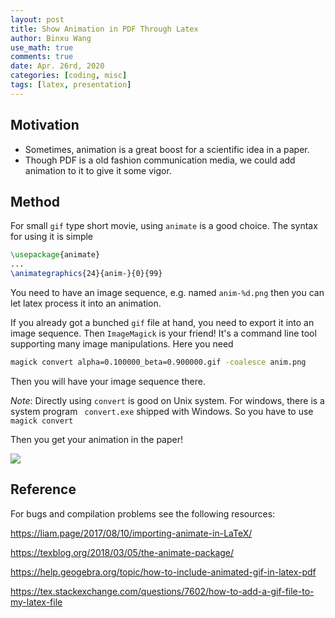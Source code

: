 ```yaml
---
layout: post
title: Show Animation in PDF Through Latex
author: Binxu Wang
use_math: true
comments: true
date: Apr. 26rd, 2020
categories: [coding, misc]
tags: [latex, presentation]
---
```


## Motivation

* Sometimes, animation is a great boost for a scientific idea in a paper. 
* Though PDF is a old fashion communication media, we could add animation to it to give it some vigor.

## Method

For small `gif` type short movie, using `animate` is a good choice. The syntax for using it is simple

```latex
\usepackage{animate}
...
\animategraphics{24}{anim-}{0}{99}
```

You need to have an image sequence, e.g. named `anim-%d.png` then you can let latex process it into an animation. 

If you already got a bunched `gif` file at hand, you need to export it into an image sequence. Then `ImageMagick` is your friend! It's a command line tool supporting many image manipulations. Here you need 

```bash
magick convert alpha=0.100000_beta=0.900000.gif -coalesce anim.png
```

Then you will have your image sequence there. 

*Note*: Directly using `convert` is good on Unix system. For windows, there is a system program ` convert.exe` shipped with Windows. So you have to use `magick convert`

Then you get your animation in the paper! 

![](..\assets\img\notes\anim\animation.png)

## Reference

For bugs and compilation problems see the following resources: 

https://liam.page/2017/08/10/importing-animate-in-LaTeX/

https://texblog.org/2018/03/05/the-animate-package/

https://help.geogebra.org/topic/how-to-include-animated-gif-in-latex-pdf

https://tex.stackexchange.com/questions/7602/how-to-add-a-gif-file-to-my-latex-file